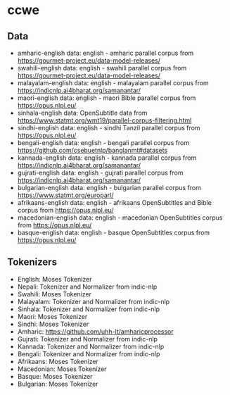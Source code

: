 # ccwe

## Data
- amharic-english data: english - amharic parallel corpus from https://gourmet-project.eu/data-model-releases/
- swahili-english data: english - swahili parallel corpus from https://gourmet-project.eu/data-model-releases/
- malayalam-english data: english - malayalam parallel corpus from https://indicnlp.ai4bharat.org/samanantar/
- maori-english data: english - maori Bible parallel corpus from https://opus.nlpl.eu/ 
- sinhala-english data: OpenSubtitle data from https://www.statmt.org/wmt19/parallel-corpus-filtering.html
- sindhi-english data: english - sindhi Tanzil parallel corpus from https://opus.nlpl.eu/
- bengali-english data: english - bengali parallel corpus from https://github.com/csebuetnlp/banglanmt#datasets
- kannada-english data: english - kannada parallel corpus from https://indicnlp.ai4bharat.org/samanantar/
- gujrati-english data: english - gujrati parallel corpus from https://indicnlp.ai4bharat.org/samanantar/
- bulgarian-english data: english - bulgarian parallel corpus from https://www.statmt.org/europarl/
- afrikaans-english data: english - afrikaans OpenSubtitles and Bible corpus from https://opus.nlpl.eu/
- macedonian-english data: english - macedonian OpenSubtitles corpus from https://opus.nlpl.eu/
- basque-english data: english - basque OpenSubtitles corpus from https://opus.nlpl.eu/

## Tokenizers

- English: Moses Tokenizer
- Nepali: Tokenizer and Normalizer from indic-nlp 
- Swahili: Moses Tokenizer
- Malayalam: Tokenizer and Normalizer from indic-nlp 
- Sinhala: Tokenizer and Normalizer from indic-nlp 
- Maori: Moses Tokenizer
- Sindhi: Moses Tokenizer
- Amharic: https://github.com/uhh-lt/amharicprocessor
- Gujrati: Tokenizer and Normalizer from indic-nlp 
- Kannada: Tokenizer and Normalizer from indic-nlp 
- Bengali: Tokenizer and Normalizer from indic-nlp 
- Afrikaans: Moses Tokenizer
- Macedonian: Moses Tokenizer
- Basque: Moses Tokenizer
- Bulgarian: Moses Tokenizer


